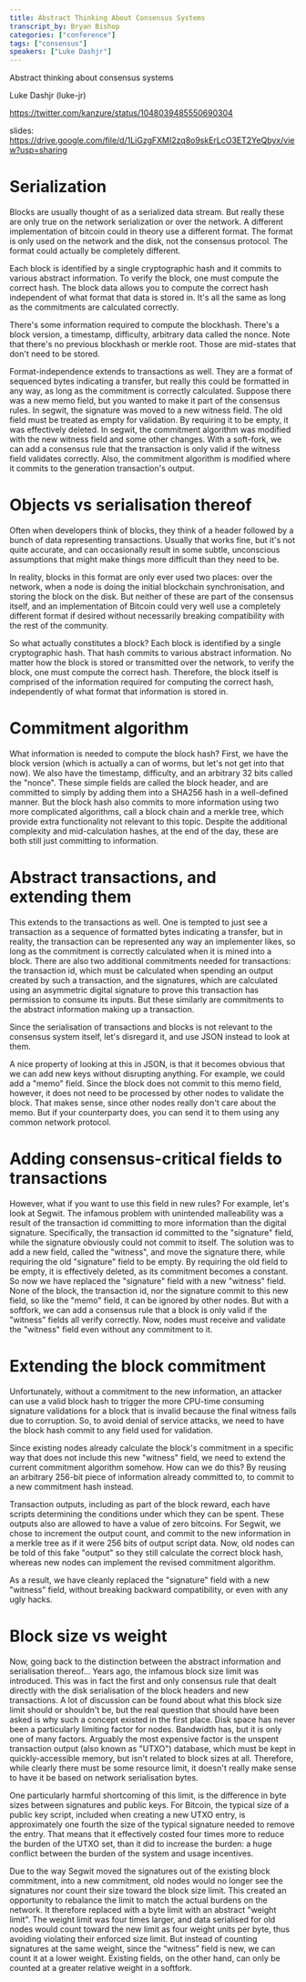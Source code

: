 ```yaml
---
title: Abstract Thinking About Consensus Systems
transcript_by: Bryan Bishop
categories: ["conference"]
tags: ["consensus"]
speakers: ["Luke Dashjr"]
---
```


Abstract thinking about consensus systems

Luke Dashjr (luke-jr)

<https://twitter.com/kanzure/status/1048039485550690304>

slides: <https://drive.google.com/file/d/1LiGzgFXMI2zq8o9skErLcO3ET2YeQbyx/view?usp=sharing>

# Serialization

Blocks are usually thought of as a serialized data stream. But really these are only true on the network serialization or over the network. A different implementation of bitcoin could in theory use a different format. The format is only used on the network and the disk, not the consensus protocol. The format could actually be completely different.

Each block is identified by a single cryptographic hash and it commits to various abstract information. To verify the block, one must compute the correct hash. The block data allows you to compute the correct hash independent of what format that data is stored in. It's all the same as long as the commitments are calculated correctly.

There's some information required to compute the blockhash. There's a block version, a timestamp, difficulty, arbitrary data called the nonce. Note that there's no previous blockhash or merkle root. Those are mid-states that don't need to be stored.

Format-independence extends to transactions as well. They are a format of sequenced bytes indicating a transfer, but really this could be formatted in any way, as long as the commitment is correctly calculated. Suppose there was a new memo field, but you wanted to make it part of the consensus rules. In segwit, the signature was moved to a new witness field. The old field must be treated as empty for validation. By requiring it to be empty, it was effectively deleted. In segwit, the commitment algorithm was modified with the new witness field and some other changes. With a soft-fork, we can add a consensus rule that the transaction is only valid if the witness field validates correctly. Also, the commitment algorithm is modified where it commits to the generation transaction's output.

# Objects vs serialisation thereof

Often when developers think of blocks, they think of a header followed by a bunch of data representing transactions.
Usually that works fine, but it's not quite accurate, and can occasionally result in some subtle, unconscious assumptions that might make things more difficult than they need to be.

In reality, blocks in this format are only ever used two places: over the network, when a node is doing the initial blockchain synchronisation, and storing the block on the disk.
But neither of these are part of the consensus itself, and an implementation of Bitcoin could very well use a completely different format if desired without necessarily breaking compatibility with the rest of the community.

So what actually constitutes a block? Each block is identified by a single cryptographic hash.
That hash commits to various abstract information.
No matter how the block is stored or transmitted over the network, to verify the block, one must compute the correct hash.
Therefore, the block itself is comprised of the information required for computing the correct hash, independently of what format that information is stored in.

# Commitment algorithm

What information is needed to compute the block hash?
First, we have the block version (which is actually a can of worms, but let's not get into that now).
We also have the timestamp, difficulty, and an arbitrary 32 bits called the "nonce".
These simple fields are called the block header, and are committed to simply by adding them into a SHA256 hash in a well-defined manner.
But the block hash also commits to more information using two more complicated algorithms, call a block chain and a merkle tree, which provide extra functionality not relevant to this topic.
Despite the additional complexity and mid-calculation hashes, at the end of the day, these are both still just committing to information.

# Abstract transactions, and extending them

This extends to the transactions as well.
One is tempted to just see a transaction as a sequence of formatted bytes indicating a transfer, but in reality, the transaction can be represented any way an implementer likes, so long as the commitment is correctly calculated when it is mined into a block.
There are also two additional commitments needed for transactions: the transaction id, which must be calculated when spending an output created by such a transaction, and the signatures, which are calculated using an asymmetric digital signature to prove this transaction has permission to consume its inputs. But these similarly are commitments to the abstract information making up a transaction.

Since the serialisation of transactions and blocks is not relevant to the consensus system itself, let's disregard it, and use JSON instead to look at them.
<slide>

A nice property of looking at this in JSON, is that it becomes obvious that we can add new keys without disrupting anything.
For example, we could add a "memo" field.
<slide>
Since the block does not commit to this memo field, however, it does not need to be processed by other nodes to validate the block.
That makes sense, since other nodes really don't care about the memo.
But if your counterparty does, you can send it to them using any common network protocol.

# Adding consensus-critical fields to transactions

However, what if you want to use this field in new rules?
For example, let's look at Segwit.
The infamous problem with unintended malleability was a result of the transaction id committing to more information than the digital signature.
Specifically, the transaction id committed to the "signature" field, while the signature obviously could not commit to itself.
The solution was to add a new field, called the "witness", and move the signature there, while requiring the old "signature" field to be empty.
By requiring the old field to be empty, it is effectively deleted, as its commitment becomes a constant.
<slide>
So now we have replaced the "signature" field with a new "witness" field.
None of the block, the transaction id, nor the signature commit to this new field, so like the "memo" field, it can be ignored by other nodes.
But with a softfork, we can add a consensus rule that a block is only valid if the "witness" fields all verify correctly.
Now, nodes must receive and validate the "witness" field even without any commitment to it.

# Extending the block commitment

Unfortunately, without a commitment to the new information, an attacker can use a valid block hash to trigger the more CPU-time consuming signature validations for a block that is invalid because the final witness fails due to corruption.
So, to avoid denial of service attacks, we need to have the block hash commit to any field used for validation.

Since existing nodes already calculate the block's commitment in a specific way that does not include this new "witness" field, we need to extend the current commitment algorithm somehow.
How can we do this? By reusing an arbitrary 256-bit piece of information already committed to, to commit to a new commitment hash instead.

Transaction outputs, including as part of the block reward, each have scripts determining the conditions under which they can be spent.
These outputs also are allowed to have a value of zero bitcoins.
For Segwit, we chose to increment the output count, and commit to the new information in a merkle tree as if it were 256 bits of output script data.
Now, old nodes can be told of this fake "output" so they still calculate the correct block hash, whereas new nodes can implement the revised commitment algorithm.

As a result, we have cleanly replaced the "signature" field with a new "witness" field, without breaking backward compatibility, or even with any ugly hacks.

# Block size vs weight

Now, going back to the distinction between the abstract information and serialisation thereof...
Years ago, the infamous block size limit was introduced.
This was in fact the first and only consensus rule that dealt directly with the disk serialisation of the block headers and new transactions.
A lot of discussion can be found about what this block size limit should or shouldn't be, but the real question that should have been asked is why such a concept existed in the first place.
Disk space has never been a particularly limiting factor for nodes.
Bandwidth has, but it is only one of many factors.
Arguably the most expensive factor is the unspent transaction output (also known as "UTXO") database, which must be kept in quickly-accessible memory, but isn't related to block sizes at all.
Therefore, while clearly there must be some resource limit, it doesn't really make sense to have it be based on network serialisation bytes.

One particularly harmful shortcoming of this limit, is the difference in byte sizes between signatures and public keys.
For Bitcoin, the typical size of a public key script, included when creating a new UTXO entry, is approximately one fourth the size of the typical signature needed to remove the entry.
That means that it effectively costed four times more to reduce the burden of the UTXO set, than it did to increase the burden:
a huge conflict between the burden of the system and usage incentives.

Due to the way Segwit moved the signatures out of the existing block commitment, into a new commitment, old nodes would no longer see the signatures nor count their size toward the block size limit.
This created an opportunity to rebalance the limit to match the actual burdens on the network.
It therefore replaced with a byte limit with an abstract "weight limit".
The weight limit was four times larger, and data serialised for old nodes would count toward the new limit as four weight units per byte, thus avoiding violating their enforced size limit.
But instead of counting signatures at the same weight, since the “witness” field is new, we can count it at a lower weight.
Existing fields, on the other hand, can only be counted at a greater relative weight in a softfork.
